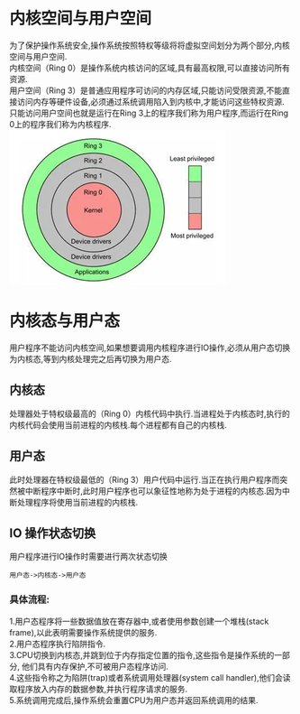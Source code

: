# 内核空间与用户空间
为了保护操作系统安全,操作系统按照特权等级将将虚拟空间划分为两个部分,内核空间与用户空间.<br>
内核空间（Ring 0）是操作系统内核访问的区域,具有最高权限,可以直接访问所有资源.<br>
用户空间（Ring 3）是普通应用程序可访问的内存区域,只能访问受限资源,不能直接访问内存等硬件设备,必须通过系统调用陷入到内核中,才能访问这些特权资源.<br>
只能访问用户空间也就是运行在Ring 3上的程序我们称为用户程序,而运行在Ring 0上的程序我们称为内核程序.<br>
![alt a](../resources//image.png)
# 内核态与用户态
用户程序不能访问内核空间,如果想要调用内核程序进行IO操作,必须从用户态切换为内核态,等到内核处理完之后再切换为用户态.
## 内核态
处理器处于特权级最高的（Ring 0）内核代码中执行.当进程处于内核态时,执行的内核代码会使用当前进程的内核栈.每个进程都有自己的内核栈. <br>
## 用户态
此时处理器在特权级最低的（Ring 3）用户代码中运行.当正在执行用户程序而突然被中断程序中断时,此时用户程序也可以象征性地称为处于进程的内核态.因为中断处理程序将使用当前进程的内核栈. <br>
## IO 操作状态切换
用户程序进行IO操作时需要进行两次状态切换
```
用户态->内核态->用户态
```
### 具体流程: <br>
1.用户态程序将一些数据值放在寄存器中,或者使用参数创建一个堆栈(stack frame),以此表明需要操作系统提供的服务. <br>
2.用户态程序执行陷阱指令. <br>
3.CPU切换到内核态,并跳到位于内存指定位置的指令,这些指令是操作系统的一部分, 他们具有内存保护,不可被用户态程序访问. <br>
4.这些指令称之为陷阱(trap)或者系统调用处理器(system call handler),他们会读取程序放入内存的数据参数,并执行程序请求的服务. <br>
5.系统调用完成后,操作系统会重置CPU为用户态并返回系统调用的结果. <br>